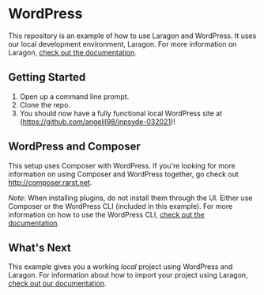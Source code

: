 # WordPress

This repository is an example of how to use Laragon and WordPress. It uses our local development environment, Laragon. For more information on Laragon, [check out the documentation](https://laragon.org/).

## Getting Started

1. Open up a command line prompt.
2. Clone the repo.
3. You should now have a fully functional local WordPress site at (https://github.com/angeljl98/inpsyde-032021)!

## WordPress and Composer

This setup uses Composer with WordPress. If you're looking for more information on using Composer and WordPress together, go check out http://composer.rarst.net.

*Note*: When installing plugins, do not install them through the UI. Either use Composer or the WordPress CLI (included in this example). For more information on how to use the WordPress CLI, [check out the documentation](https://wp-cli.org/).

## What's Next

This example gives you a working *local* project using WordPress and Laragon. For information about how to import your project using Laragon, [check out our documentation](https://forum.laragon.org/topic/1566/moving-live-wordpress-site-to-laragon).
